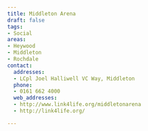 ```yaml
---
title: Middleton Arena
draft: false
tags:
- Social
areas:
- Heywood
- Middleton
- Rochdale
contact:
  addresses:
  - LCpl Joel Halliwell VC Way, Middleton
  phone:
  - 0161 662 4000
  web_addresses:
  - http://www.link4life.org/middletonarena
  - http://link4life.org/

---
```


